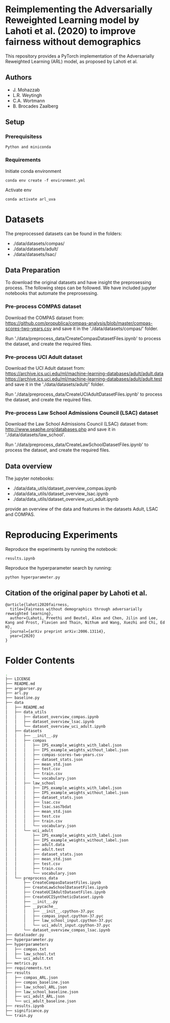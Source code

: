 # Reimplementing the Adversarially Reweighted Learning model by Lahoti et al. (2020) to improve fairness without demographics

This repository provides a PyTorch implementation of the Adversarially Reweighted Learning (ARL) model, as proposed by Lahoti et al.  

## Authors
* J. Mohazzab
* L.R. Weytingh
* C.A. Wortmann
* B. Brocades Zaalberg

## Setup
### Prerequisitess
```
Python and miniconda
```

### Requirements
Initiate conda environment
```
conda env create -f environment.yml

```

Activate env
```
conda activate arl_uva 
```

# Datasets
The preprocessed datasets can be found in the folders:
 * ./data/datasets/compas/
 * ./data/datasets/adult/
 * ./data/datasets/lsac/



## Data Preparation
To download the original datasets and have insight the preprosessing process. The following steps can be followed. We have included jupyter notebooks that automate the preprosessing.

### Pre-process COMPAS dataset 
Download the COMPAS dataset from: https://github.com/propublica/compas-analysis/blob/master/compas-scores-two-years.csv and save it in the './data/datasets/compas/' folder.

Run './data/preprocess_data/CreateCompasDatasetFiles.ipynb' to process the dataset, and create the required files.

### Pre-process UCI Adult dataset 
Download the UCI Adult dataset from: https://archive.ics.uci.edu/ml/machine-learning-databases/adult/adult.data https://archive.ics.uci.edu/ml/machine-learning-databases/adult/adult.test and save it in the './data/datasets/adult/' folder.

Run './data/preprocess_data/CreateUCIAdultDatasetFiles.ipynb' to process the dataset, and create the required files.

### Pre-process  Law School Admissions Council (LSAC) dataset 
Download the  Law School Admissions Council (LSAC) dataset from: http://www.seaphe.org/databases.php and save it in './data/datasets/law_school'.

Run './data/preprocess_data/CreateLawSchoolDatasetFiles.ipynb' to process the dataset, and create the required files.

## Data overview

The jupyter notebooks:
* ./data/data_utils/dataset_overview_compas.ipynb
* ./data/data_utils/dataset_overview_lsac.ipynb
* ./data/data_utils/dataset_overview_uci_adult.ipynb

provide an overview of the data and features in the datasets Adult, LSAC and COMPAS.


# Reproducing Experiments
Reproduce the experiments by running the notebook:

```
results.ipynb
```

Reproduce the hyperparameter search by running:
```
python hyperparameter.py
```


## Citation of the original paper by Lahoti et al.
```
@article{lahoti2020fairness,
  title={Fairness without demographics through adversarially reweighted learning},
  author={Lahoti, Preethi and Beutel, Alex and Chen, Jilin and Lee, Kang and Prost, Flavien and Thain, Nithum and Wang, Xuezhi and Chi, Ed H},
  journal={arXiv preprint arXiv:2006.13114},
  year={2020}
}
```


# Folder Contents


```bash
.
├── LICENSE
├── README.md
├── argparser.py
├── arl.py
├── baseline.py
├── data
│   ├── README.md
│   ├── data_utils
│   │   ├── dataset_overview_compas.ipynb
│   │   ├── dataset_overview_lsac.ipynb
│   │   └── dataset_overview_uci_adult.ipynb
│   ├── datasets
│   │   ├── __init__.py
│   │   ├── compas
│   │   │   ├── IPS_example_weights_with_label.json
│   │   │   ├── IPS_example_weights_without_label.json
│   │   │   ├── compas-scores-two-years.csv
│   │   │   ├── dataset_stats.json
│   │   │   ├── mean_std.json
│   │   │   ├── test.csv
│   │   │   ├── train.csv
│   │   │   └── vocabulary.json
│   │   ├── law_school
│   │   │   ├── IPS_example_weights_with_label.json
│   │   │   ├── IPS_example_weights_without_label.json
│   │   │   ├── dataset_stats.json
│   │   │   ├── lsac.csv
│   │   │   ├── lsac.sas7bdat
│   │   │   ├── mean_std.json
│   │   │   ├── test.csv
│   │   │   ├── train.csv
│   │   │   └── vocabulary.json
│   │   └── uci_adult
│   │       ├── IPS_example_weights_with_label.json
│   │       ├── IPS_example_weights_without_label.json
│   │       ├── adult.data
│   │       ├── adult.test
│   │       ├── dataset_stats.json
│   │       ├── mean_std.json
│   │       ├── test.csv
│   │       ├── train.csv
│   │       └── vocabulary.json
│   └── preprocess_data
│       ├── CreateCompasDatasetFiles.ipynb
│       ├── CreateLawSchoolDatasetFiles.ipynb
│       ├── CreateUCIAdultDatasetFiles.ipynb
│       ├── CreateUCISyntheticDataset.ipynb
│       ├── __init__.py
│       ├── __pycache__
│       │   ├── __init__.cpython-37.pyc
│       │   ├── compas_input.cpython-37.pyc
│       │   ├── law_school_input.cpython-37.pyc
│       │   └── uci_adult_input.cpython-37.pyc
│       └── dataset_overview_compas_lsac.ipynb
├── dataloader.py
├── hyperparameter.py
├── hyperparameters
│   ├── compas.txt
│   ├── law_school.txt
│   └── uci_adult.txt
├── metrics.py
├── requirements.txt
├── results
│   ├── compas_ARL.json
│   ├── compas_baseline.json
│   ├── law_school_ARL.json
│   ├── law_school_baseline.json
│   ├── uci_adult_ARL.json
│   └── uci_adult_baseline.json
├── results.ipynb
├── significance.py
└── train.py

```
